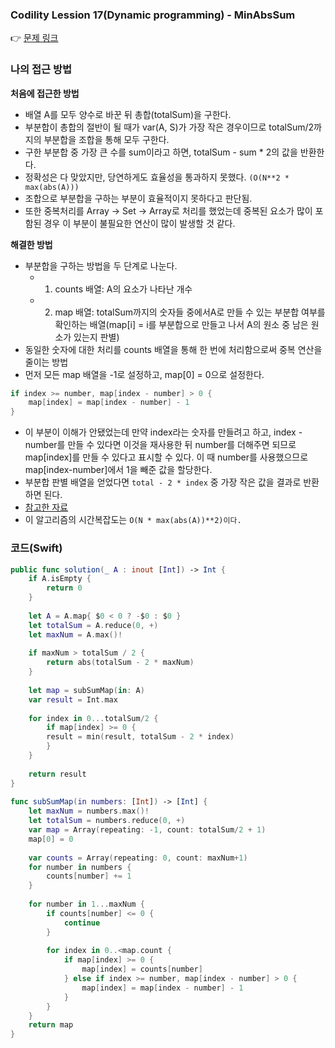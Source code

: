 ### Codility Lession 17(Dynamic programming) - MinAbsSum
👉 [문제 링크](https://app.codility.com/programmers/lessons/17-dynamic_programming/min_abs_sum/)

### 나의 접근 방법
**처음에 접근한 방법**
- 배열 A를 모두 양수로 바꾼 뒤 총합(totalSum)을 구한다.
- 부분합이 총합의 절반이 될 때가 var(A, S)가 가장 작은 경우이므로 totalSum/2까지의 부분합을 조합을 통해 모두 구한다.
- 구한 부분합 중 가장 큰 수를 sum이라고 하면, totalSum - sum * 2의 값을 반환한다.
- 정확성은 다 맞았지만, 당연하게도 효율성을 통과하지 못했다. `(O(N**2 * max(abs(A)))`
- 조합으로 부분합을 구하는 부분이 효율적이지 못하다고 판단됨.
- 또한 중복처리를 Array -> Set -> Array로 처리를 했었는데 중복된 요소가 많이 포함된 경우 이 부분이 불필요한 연산이 많이 발생할 것 같다.

**해결한 방법**
- 부분합을 구하는 방법을 두 단계로 나눈다.
    - 1. counts 배열: A의 요소가 나타난 개수
    - 2. map 배열: totalSum까지의 숫자들 중에서A로 만들 수 있는 부분합 여부를 확인하는 배열(map[i] = i를 부분합으로 만들고 나서 A의 원소 중 남은 원소가 있는지 판별)
- 동일한 숫자에 대한 처리를 counts 배열을 통해 한 번에 처리함으로써 중복 연산을 줄이는 방법
- 먼저 모든 map 배열을 -1로 설정하고, map[0] = 0으로 설정한다.
```swift
if index >= number, map[index - number] > 0 {
    map[index] = map[index - number] - 1
}
```
- 이 부분이 이해가 안됐었는데 만약 index라는 숫자를 만들려고 하고, index - number를 만들 수 있다면 이것을 재사용한 뒤 number를 더해주면 되므로 map[index]를 만들 수 있다고 표시할 수 있다. 이 때 number를 사용했으므로 map[index-number]에서 1을 빼준 값을 할당한다.
- 부분합 판별 배열을 얻었다면 `total - 2 * index` 중 가장 작은 값을 결과로 반환하면 된다.
- [참고한 자료](https://codility.com/media/train/solution-min-abs-sum.pdf)
- 이 알고리즘의 시간복잡도는 `O(N * max(abs(A))**2)이다.`


### 코드(Swift)
```swift
public func solution(_ A : inout [Int]) -> Int {
    if A.isEmpty {
        return 0
    }
        
    let A = A.map{ $0 < 0 ? -$0 : $0 }
    let totalSum = A.reduce(0, +)
    let maxNum = A.max()!
        
    if maxNum > totalSum / 2 {
        return abs(totalSum - 2 * maxNum)
    }
        
    let map = subSumMap(in: A)
    var result = Int.max
        
    for index in 0...totalSum/2 {
        if map[index] >= 0 {
        result = min(result, totalSum - 2 * index)
        }
    }
        
    return result
}
    
func subSumMap(in numbers: [Int]) -> [Int] {
    let maxNum = numbers.max()!
    let totalSum = numbers.reduce(0, +)
    var map = Array(repeating: -1, count: totalSum/2 + 1)
    map[0] = 0
        
    var counts = Array(repeating: 0, count: maxNum+1)
    for number in numbers {
        counts[number] += 1
    }
        
    for number in 1...maxNum {
        if counts[number] <= 0 {
            continue
        }
            
        for index in 0..<map.count {
            if map[index] >= 0 {
                map[index] = counts[number]
            } else if index >= number, map[index - number] > 0 {
                map[index] = map[index - number] - 1
            }
        }
    }
    return map
}
```
